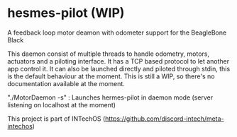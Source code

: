 # hesmes-pilot (WIP)
A feedback loop motor deamon with odometer support for the BeagleBone Black

This daemon consist of multiple threads to handle odometry, motors, actuators and a piloting interface.
It has a TCP based protocol to let another app control it.
It can also be launched directly and piloted through stdin, this is the default behaviour at the moment.
This is still a WIP, so there's no documentation available at the moment.

"./MotorDaemon -s"  : Launches hermes-pilot in daemon mode (server listening on localhost at the moment)

This project is part of INTechOS (https://github.com/discord-intech/meta-intechos)
